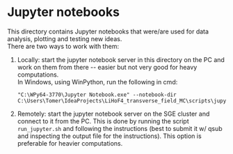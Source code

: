 # Jupyter notebooks

This directory contains Jupyter notebooks that were/are used for data analysis,
plotting and testing new ideas.  
There are two ways to work with them:
1. Locally: start the jupyter notebook server in this directory on the PC
   and work on them from there -- easier but not very good for heavy computations.  
   In Windows, using WinPython, run the following in cmd:
   ```
   "C:\WPy64-3770\Jupyter Notebook.exe" --notebook-dir C:\Users\Tomer\IdeaProjects\LiHoF4_transverse_field_MC\scripts\jupyter_notebooks\
   ```
2. Remotely: start the jupyter notebook server on the SGE cluster and connect 
   to it from the PC. This is done by running the script `run_jupyter.sh` and following 
   the instructions (best to submit it w/ qsub and inspecting the output file for the instructions).
   This option is preferable for heavier computations.